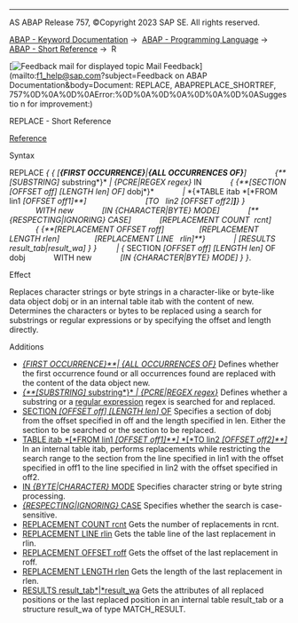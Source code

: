   

* * *

AS ABAP Release 757, ©Copyright 2023 SAP SE. All rights reserved.

[ABAP - Keyword Documentation](javascript:call_link\('abenabap.htm'\)) →  [ABAP - Programming Language](javascript:call_link\('abenabap_reference.htm'\)) →  [ABAP - Short Reference](javascript:call_link\('abenabap_shortref.htm'\)) →  R

 [![](Mail.gif?object=Mail.gif&sap-language=EN "Feedback mail for displayed topic") Mail Feedback](mailto:f1_help@sap.com?subject=Feedback on ABAP Documentation&body=Document: REPLACE, ABAPREPLACE_SHORTREF, 757%0D%0A%0D%0AError:%0D%0A%0D%0A%0D%0A%0D%0ASuggestio
n for improvement:)

REPLACE - Short Reference

[Reference](javascript:call_link\('abapreplace.htm'\))

Syntax

REPLACE *{* *{* *\[**{*FIRST OCCURRENCE*}**|**{*ALL OCCURRENCES OF*}**\]*
            *{**\[*SUBSTRING*\]* substring*}* *|* *{*PCRE*|*REGEX regex*}* IN
            *{* *{**\[*SECTION *\[*OFFSET off*\]* *\[*LENGTH len*\]* OF*\]* dobj*}*
            *|* *{*TABLE itab *\[*FROM lin1 *\[*OFFSET off1*\]**\]*
                          *\[*TO   lin2 *\[*OFFSET off2*\]**\]**}* *}*
            WITH new
            *\[*IN *{*CHARACTER*|*BYTE*}* MODE*\]*
            *\[**{*RESPECTING*|*IGNORING*}* CASE*\]*
            *\[*REPLACEMENT COUNT  rcnt*\]*
            *{* *{**\[*REPLACEMENT OFFSET roff*\]*
               *\[*REPLACEMENT LENGTH rlen*\]*
               *\[*REPLACEMENT LINE   rlin*\]**}*
            *|* *\[*RESULTS result\_tab*|*result\_wa*\]* *}* *}*
        *|* *{* SECTION *\[*OFFSET off*\]* *\[*LENGTH len*\]* OF dobj
            WITH new
            *\[*IN *{*CHARACTER*|*BYTE*}* MODE*\]* *}* *}*.

Effect

Replaces character strings or byte strings in a character-like or byte-like data object dobj or in an internal table itab with the content of new. Determines the characters or bytes to be replaced using a search for substrings or regular expressions or by specifying the offset and length directly.

Additions   

-   [*{*FIRST OCCURRENCE*}**|* *{*ALL OCCURRENCES OF*}*](javascript:call_link\('abapreplace_in_pattern.htm'\))
    Defines whether the first occurrence found or all occurrences found are replaced with the content of the data object new.
-   [*{**\[*SUBSTRING*\]* substring*}* *|* *{*PCRE*|*REGEX regex*}*](javascript:call_link\('abapfind_pattern.htm'\))
    Defines whether a substring or a [regular expression](javascript:call_link\('abenregular_expression_glosry.htm'\) "Glossary Entry") regex is searched for and replaced.
-   [SECTION *\[*OFFSET off*\]* *\[*LENGTH len*\]* OF](javascript:call_link\('abapreplace.htm'\))
    Specifies a section of dobj from the offset specified in off and the length specified in len. Either the section to be searched or the section to be replaced.
-   [TABLE itab *\[*FROM lin1 *\[*OFFSET off1*\]**\]* *\[*TO lin2 *\[*OFFSET off2*\]**\]*](javascript:call_link\('abapreplace_itab.htm'\))
    In an internal table itab, performs replacements while restricting the search range to the section from the line specified in lin1 with the offset specified in off1 to the line specified in lin2 with the offset specified in off2.
-   [IN *{*BYTE*|*CHARACTER*}* MODE](javascript:call_link\('abapreplace.htm'\))
    Specifies character string or byte string processing.
-   [*{*RESPECTING*|*IGNORING*}* CASE](javascript:call_link\('abapreplace_options.htm'\))
    Specifies whether the search is case-sensitive.
-   [REPLACEMENT COUNT rcnt](javascript:call_link\('abapreplace_options.htm'\))
    Gets the number of replacements in rcnt.
-   [REPLACEMENT LINE rlin](javascript:call_link\('abapreplace_itab_options.htm'\))
    Gets the table line of the last replacement in rlin.
-   [REPLACEMENT OFFSET roff](javascript:call_link\('abapreplace_options.htm'\))
    Gets the offset of the last replacement in roff.
-   [REPLACEMENT LENGTH rlen](javascript:call_link\('abapreplace_options.htm'\))
    Gets the length of the last replacement in rlen.
-   [RESULTS result\_tab*|*result\_wa](javascript:call_link\('abapreplace_options.htm'\))
    Gets the attributes of all replaced positions or the last replaced position in an internal table result\_tab or a structure result\_wa of type MATCH\_RESULT.